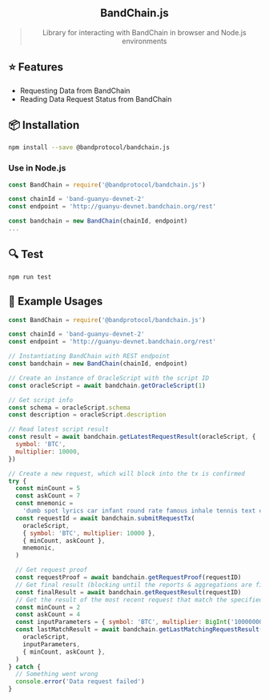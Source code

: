 <div align="center">
  <h2>BandChain.js</h2>
  <blockquote>Library for interacting with BandChain in browser and Node.js environments</blockquote>
</div>

## ⭐️ Features

- Requesting Data from BandChain
- Reading Data Request Status from BandChain

## 📦 Installation

```bash
npm install --save @bandprotocol/bandchain.js
```

### Use in Node.js

```js
const BandChain = require('@bandprotocol/bandchain.js')

const chainId = 'band-guanyu-devnet-2'
const endpoint = 'http://guanyu-devnet.bandchain.org/rest'

const bandchain = new BandChain(chainId, endpoint)
...
```

## 🔍 Test
```
npm run test
```

## 💎 Example Usages

```js
const BandChain = require('@bandprotocol/bandchain.js')

const chainId = 'band-guanyu-devnet-2'
const endpoint = 'http://guanyu-devnet.bandchain.org/rest'

// Instantiating BandChain with REST endpoint
const bandchain = new BandChain(chainId, endpoint)

// Create an instance of OracleScript with the script ID
const oracleScript = await bandchain.getOracleScript(1)

// Get script info
const schema = oracleScript.schema
const description = oracleScript.description

// Read latest script result
const result = await bandchain.getLatestRequestResult(oracleScript, {
  symbol: 'BTC',
  multiplier: 10000,
})

// Create a new request, which will block into the tx is confirmed
try {
  const minCount = 5
  const askCount = 7
  const mnemonic =
    'dumb spot lyrics car infant round rate famous inhale tennis text current'
  const requestId = await bandchain.submitRequestTx(
    oracleScript,
    { symbol: 'BTC', multiplier: 10000 },
    { minCount, askCount },
    mnemonic,
  )

  // Get request proof
  const requestProof = await bandchain.getRequestProof(requestID)
  // Get final result (blocking until the reports & aggregations are finished)
  const finalResult = await bandchain.getRequestResult(requestID)
  // Get the result of the most recent request that match the specified parameters
  const minCount = 2
  const askCount = 4
  const inputParameters = { symbol: 'BTC', multiplier: BigInt('1000000000') }
  const lastMatchResult = await bandchain.getLastMatchingRequestResult(
    oracleScript,
    inputParameters,
    { minCount, askCount },
  )
} catch {
  // Something went wrong
  console.error('Data request failed')
}
```

